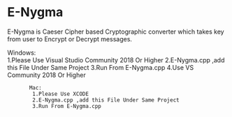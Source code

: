 # E-Nygma
E-Nygma is Caeser Cipher based Cryptographic converter which takes key from user to Encrypt or Decrypt messages.

Windows:  
			1.Please Use Visual Studio Community 2018 Or Higher
			2.E-Nygma.cpp ,add this File Under Same Project
			3.Run From E-Nygma.cpp
			4.Use VS Community 2018 Or Higher
		
		   Mac:
			1.Please Use XCODE
			2.E-Nygma.cpp ,add this File Under Same Project
			3.Run From E-Nygma.cpp
